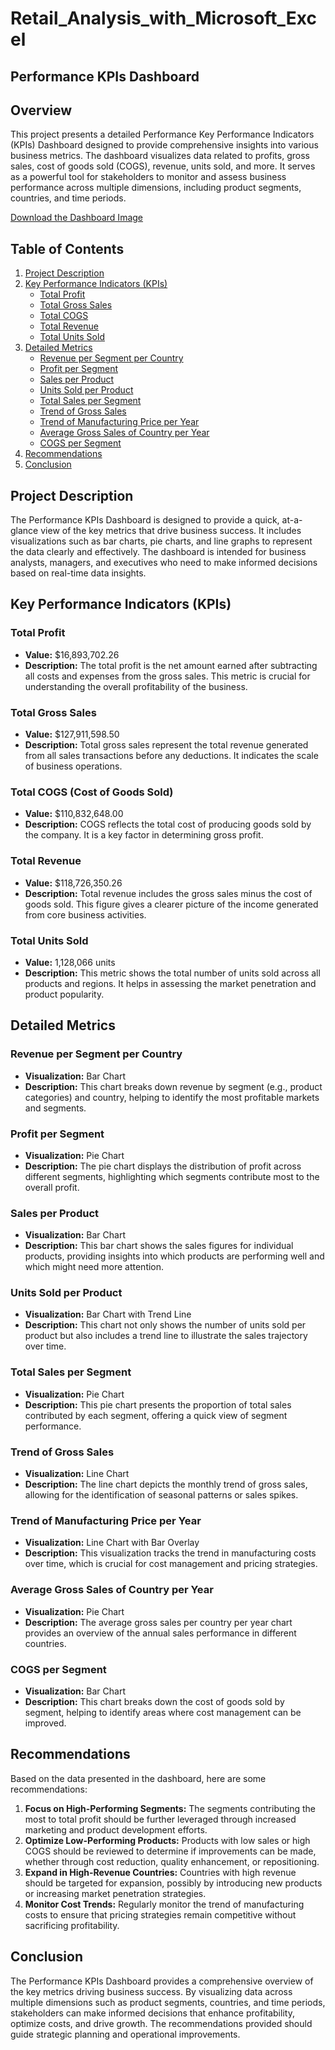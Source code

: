# Retail_Analysis_with_Microsoft_Excel

## Performance KPIs Dashboard

## Overview

This project presents a detailed Performance Key Performance Indicators (KPIs) Dashboard designed to provide comprehensive insights into various business metrics. The dashboard visualizes data related to profits, gross sales, cost of goods sold (COGS), revenue, units sold, and more. It serves as a powerful tool for stakeholders to monitor and assess business performance across multiple dimensions, including product segments, countries, and time periods.

[Download the Dashboard Image](https://drive.google.com/file/d/114vsuKk_HpEFZb1dH30Jn78nSGw-U3ie/view?usp=sharing)

## Table of Contents

1. [Project Description](#project-description)
2. [Key Performance Indicators (KPIs)](#key-performance-indicators-kpis)
   - [Total Profit](#total-profit)
   - [Total Gross Sales](#total-gross-sales)
   - [Total COGS](#total-cogs)
   - [Total Revenue](#total-revenue)
   - [Total Units Sold](#total-units-sold)
3. [Detailed Metrics](#detailed-metrics)
   - [Revenue per Segment per Country](#revenue-per-segment-per-country)
   - [Profit per Segment](#profit-per-segment)
   - [Sales per Product](#sales-per-product)
   - [Units Sold per Product](#units-sold-per-product)
   - [Total Sales per Segment](#total-sales-per-segment)
   - [Trend of Gross Sales](#trend-of-gross-sales)
   - [Trend of Manufacturing Price per Year](#trend-of-manufacturing-price-per-year)
   - [Average Gross Sales of Country per Year](#average-gross-sales-of-country-per-year)
   - [COGS per Segment](#cogs-per-segment)
4. [Recommendations](#recommendations)
5. [Conclusion](#conclusion)

## Project Description

The Performance KPIs Dashboard is designed to provide a quick, at-a-glance view of the key metrics that drive business success. It includes visualizations such as bar charts, pie charts, and line graphs to represent the data clearly and effectively. The dashboard is intended for business analysts, managers, and executives who need to make informed decisions based on real-time data insights.

## Key Performance Indicators (KPIs)

### Total Profit
- **Value:** $16,893,702.26
- **Description:** The total profit is the net amount earned after subtracting all costs and expenses from the gross sales. This metric is crucial for understanding the overall profitability of the business.

### Total Gross Sales
- **Value:** $127,911,598.50
- **Description:** Total gross sales represent the total revenue generated from all sales transactions before any deductions. It indicates the scale of business operations.

### Total COGS (Cost of Goods Sold)
- **Value:** $110,832,648.00
- **Description:** COGS reflects the total cost of producing goods sold by the company. It is a key factor in determining gross profit.

### Total Revenue
- **Value:** $118,726,350.26
- **Description:** Total revenue includes the gross sales minus the cost of goods sold. This figure gives a clearer picture of the income generated from core business activities.

### Total Units Sold
- **Value:** 1,128,066 units
- **Description:** This metric shows the total number of units sold across all products and regions. It helps in assessing the market penetration and product popularity.

## Detailed Metrics

### Revenue per Segment per Country
- **Visualization:** Bar Chart
- **Description:** This chart breaks down revenue by segment (e.g., product categories) and country, helping to identify the most profitable markets and segments.

### Profit per Segment
- **Visualization:** Pie Chart
- **Description:** The pie chart displays the distribution of profit across different segments, highlighting which segments contribute most to the overall profit.

### Sales per Product
- **Visualization:** Bar Chart
- **Description:** This bar chart shows the sales figures for individual products, providing insights into which products are performing well and which might need more attention.

### Units Sold per Product
- **Visualization:** Bar Chart with Trend Line
- **Description:** This chart not only shows the number of units sold per product but also includes a trend line to illustrate the sales trajectory over time.

### Total Sales per Segment
- **Visualization:** Pie Chart
- **Description:** This pie chart presents the proportion of total sales contributed by each segment, offering a quick view of segment performance.

### Trend of Gross Sales
- **Visualization:** Line Chart
- **Description:** The line chart depicts the monthly trend of gross sales, allowing for the identification of seasonal patterns or sales spikes.

### Trend of Manufacturing Price per Year
- **Visualization:** Line Chart with Bar Overlay
- **Description:** This visualization tracks the trend in manufacturing costs over time, which is crucial for cost management and pricing strategies.

### Average Gross Sales of Country per Year
- **Visualization:** Pie Chart
- **Description:** The average gross sales per country per year chart provides an overview of the annual sales performance in different countries.

### COGS per Segment
- **Visualization:** Bar Chart
- **Description:** This chart breaks down the cost of goods sold by segment, helping to identify areas where cost management can be improved.

## Recommendations

Based on the data presented in the dashboard, here are some recommendations:

1. **Focus on High-Performing Segments:** The segments contributing the most to total profit should be further leveraged through increased marketing and product development efforts.
2. **Optimize Low-Performing Products:** Products with low sales or high COGS should be reviewed to determine if improvements can be made, whether through cost reduction, quality enhancement, or repositioning.
3. **Expand in High-Revenue Countries:** Countries with high revenue should be targeted for expansion, possibly by introducing new products or increasing market penetration strategies.
4. **Monitor Cost Trends:** Regularly monitor the trend of manufacturing costs to ensure that pricing strategies remain competitive without sacrificing profitability.

## Conclusion

The Performance KPIs Dashboard provides a comprehensive overview of the key metrics driving business success. By visualizing data across multiple dimensions such as product segments, countries, and time periods, stakeholders can make informed decisions that enhance profitability, optimize costs, and drive growth. The recommendations provided should guide strategic planning and operational improvements.

